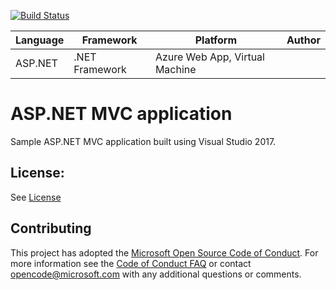 [![Build Status](https://dev.azure.com/PolentaZola/EsercitazioneGruppo3/_apis/build/status/dotnet%20aspnet%20mssqldbWithTests?branchName=master)](https://dev.azure.com/PolentaZola/EsercitazioneGruppo3/_build/latest?definitionId=5&branchName=master)

| Language | Framework | Platform | Author |
| -------- | -------- |--------|--------|
| ASP.NET | .NET Framework | Azure Web App, Virtual Machine| |


# ASP.NET MVC application

Sample ASP.NET MVC application built using Visual Studio 2017.

## License:

See [License](#)

## Contributing

This project has adopted the [Microsoft Open Source Code of Conduct](https://opensource.microsoft.com/codeofconduct/). For more information see the [Code of Conduct FAQ](https://opensource.microsoft.com/codeofconduct/faq/) or contact [opencode@microsoft.com](mailto:opencode@microsoft.com) with any additional questions or comments.

